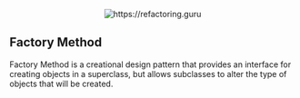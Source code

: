 <p align="center">
  <img title="https://refactoring.guru" src="https://refactoring.guru/images/patterns/content/factory-method/factory-method-en.png" />
</p>

## Factory Method
Factory Method is a creational design pattern that provides an interface for creating objects in a superclass, but allows subclasses to alter the type of objects that will be created.
